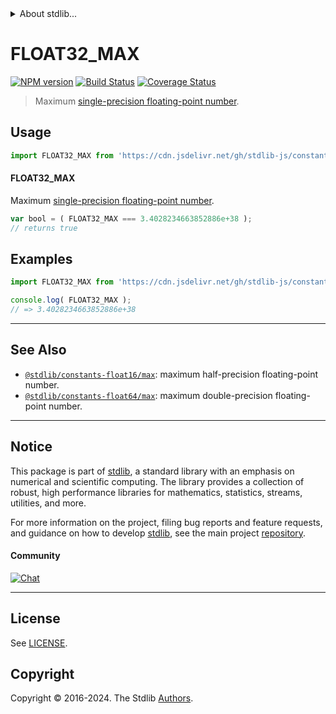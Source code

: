 <!--

@license Apache-2.0

Copyright (c) 2018 The Stdlib Authors.

Licensed under the Apache License, Version 2.0 (the "License");
you may not use this file except in compliance with the License.
You may obtain a copy of the License at

   http://www.apache.org/licenses/LICENSE-2.0

Unless required by applicable law or agreed to in writing, software
distributed under the License is distributed on an "AS IS" BASIS,
WITHOUT WARRANTIES OR CONDITIONS OF ANY KIND, either express or implied.
See the License for the specific language governing permissions and
limitations under the License.

-->


<details>
  <summary>
    About stdlib...
  </summary>
  <p>We believe in a future in which the web is a preferred environment for numerical computation. To help realize this future, we've built stdlib. stdlib is a standard library, with an emphasis on numerical and scientific computation, written in JavaScript (and C) for execution in browsers and in Node.js.</p>
  <p>The library is fully decomposable, being architected in such a way that you can swap out and mix and match APIs and functionality to cater to your exact preferences and use cases.</p>
  <p>When you use stdlib, you can be absolutely certain that you are using the most thorough, rigorous, well-written, studied, documented, tested, measured, and high-quality code out there.</p>
  <p>To join us in bringing numerical computing to the web, get started by checking us out on <a href="https://github.com/stdlib-js/stdlib">GitHub</a>, and please consider <a href="https://opencollective.com/stdlib">financially supporting stdlib</a>. We greatly appreciate your continued support!</p>
</details>

# FLOAT32_MAX

[![NPM version][npm-image]][npm-url] [![Build Status][test-image]][test-url] [![Coverage Status][coverage-image]][coverage-url] <!-- [![dependencies][dependencies-image]][dependencies-url] -->

> Maximum [single-precision floating-point number][ieee754].



<section class="usage">

## Usage

```javascript
import FLOAT32_MAX from 'https://cdn.jsdelivr.net/gh/stdlib-js/constants-float32-max@v0.2.1-deno/mod.js';
```

#### FLOAT32_MAX

Maximum [single-precision floating-point number][ieee754].

```javascript
var bool = ( FLOAT32_MAX === 3.4028234663852886e+38 );
// returns true
```

</section>

<!-- /.usage -->

<section class="examples">

## Examples

<!-- TODO: better example -->

<!-- eslint no-undef: "error" -->

```javascript
import FLOAT32_MAX from 'https://cdn.jsdelivr.net/gh/stdlib-js/constants-float32-max@v0.2.1-deno/mod.js';

console.log( FLOAT32_MAX );
// => 3.4028234663852886e+38
```

</section>

<!-- /.examples -->

<!-- C interface documentation. -->



<!-- Section for related `stdlib` packages. Do not manually edit this section, as it is automatically populated. -->

<section class="related">

* * *

## See Also

-   <span class="package-name">[`@stdlib/constants-float16/max`][@stdlib/constants/float16/max]</span><span class="delimiter">: </span><span class="description">maximum half-precision floating-point number.</span>
-   <span class="package-name">[`@stdlib/constants-float64/max`][@stdlib/constants/float64/max]</span><span class="delimiter">: </span><span class="description">maximum double-precision floating-point number.</span>

</section>

<!-- /.related -->

<!-- Section for all links. Make sure to keep an empty line after the `section` element and another before the `/section` close. -->


<section class="main-repo" >

* * *

## Notice

This package is part of [stdlib][stdlib], a standard library with an emphasis on numerical and scientific computing. The library provides a collection of robust, high performance libraries for mathematics, statistics, streams, utilities, and more.

For more information on the project, filing bug reports and feature requests, and guidance on how to develop [stdlib][stdlib], see the main project [repository][stdlib].

#### Community

[![Chat][chat-image]][chat-url]

---

## License

See [LICENSE][stdlib-license].


## Copyright

Copyright &copy; 2016-2024. The Stdlib [Authors][stdlib-authors].

</section>

<!-- /.stdlib -->

<!-- Section for all links. Make sure to keep an empty line after the `section` element and another before the `/section` close. -->

<section class="links">

[npm-image]: http://img.shields.io/npm/v/@stdlib/constants-float32-max.svg
[npm-url]: https://npmjs.org/package/@stdlib/constants-float32-max

[test-image]: https://github.com/stdlib-js/constants-float32-max/actions/workflows/test.yml/badge.svg?branch=v0.2.1
[test-url]: https://github.com/stdlib-js/constants-float32-max/actions/workflows/test.yml?query=branch:v0.2.1

[coverage-image]: https://img.shields.io/codecov/c/github/stdlib-js/constants-float32-max/main.svg
[coverage-url]: https://codecov.io/github/stdlib-js/constants-float32-max?branch=main

<!--

[dependencies-image]: https://img.shields.io/david/stdlib-js/constants-float32-max.svg
[dependencies-url]: https://david-dm.org/stdlib-js/constants-float32-max/main

-->

[chat-image]: https://img.shields.io/gitter/room/stdlib-js/stdlib.svg
[chat-url]: https://app.gitter.im/#/room/#stdlib-js_stdlib:gitter.im

[stdlib]: https://github.com/stdlib-js/stdlib

[stdlib-authors]: https://github.com/stdlib-js/stdlib/graphs/contributors

[umd]: https://github.com/umdjs/umd
[es-module]: https://developer.mozilla.org/en-US/docs/Web/JavaScript/Guide/Modules

[deno-url]: https://github.com/stdlib-js/constants-float32-max/tree/deno
[deno-readme]: https://github.com/stdlib-js/constants-float32-max/blob/deno/README.md
[umd-url]: https://github.com/stdlib-js/constants-float32-max/tree/umd
[umd-readme]: https://github.com/stdlib-js/constants-float32-max/blob/umd/README.md
[esm-url]: https://github.com/stdlib-js/constants-float32-max/tree/esm
[esm-readme]: https://github.com/stdlib-js/constants-float32-max/blob/esm/README.md
[branches-url]: https://github.com/stdlib-js/constants-float32-max/blob/main/branches.md

[stdlib-license]: https://raw.githubusercontent.com/stdlib-js/constants-float32-max/main/LICENSE

[ieee754]: https://en.wikipedia.org/wiki/IEEE_754-1985

<!-- <related-links> -->

[@stdlib/constants/float16/max]: https://github.com/stdlib-js/constants-float16-max/tree/deno

[@stdlib/constants/float64/max]: https://github.com/stdlib-js/constants-float64-max/tree/deno

<!-- </related-links> -->

</section>

<!-- /.links -->
